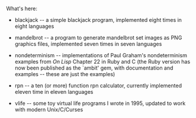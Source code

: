 What's here:

* blackjack -- a simple blackjack program, implemented eight times in eight
  languages

* mandelbrot -- a program to generate mandelbrot set images as PNG graphics
  files, implemented seven times in seven languages

* nondeterminism -- implementations of Paul Graham's nondeterminism examples
  from _On Lisp_ Chapter 22 in Ruby and C (the Ruby version has now been
  published as the `ambit' gem, with documentation and examples -- these are
  just the examples)

* rpn -- a ten (or more) function rpn calculator, currently implemented eleven
  time in eleven languages

* vlife -- some toy virtual life programs I wrote in 1995, updated to work
  with modern Unix/C/Curses
